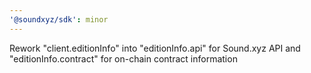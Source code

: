 ```yaml
---
'@soundxyz/sdk': minor
---
```


Rework "client.editionInfo" into "editionInfo.api" for Sound.xyz API and "editionInfo.contract" for on-chain contract information
